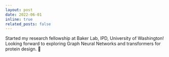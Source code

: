 ```yaml
---
layout: post
date: 2022-06-01
inline: true
related_posts: false
---
```


Started my research fellowship at Baker Lab, IPD, University of Washington! Looking forward to exploring Graph Neural Networks and transformers for protein design. 🔬
